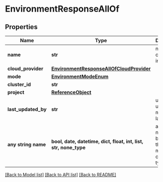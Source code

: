 # EnvironmentResponseAllOf


## Properties
Name | Type | Description | Notes
------------ | ------------- | ------------- | -------------
**name** | **str** | name is case insensitive | 
**cloud_provider** | [**EnvironmentResponseAllOfCloudProvider**](EnvironmentResponseAllOfCloudProvider.md) |  | 
**mode** | [**EnvironmentModeEnum**](EnvironmentModeEnum.md) |  | 
**cluster_id** | **str** |  | 
**project** | [**ReferenceObject**](ReferenceObject.md) |  | [optional] 
**last_updated_by** | **str** | uuid of the user that made the last update | [optional] 
**any string name** | **bool, date, datetime, dict, float, int, list, str, none_type** | any string name can be used but the value must be the correct type | [optional]

[[Back to Model list]](../README.md#documentation-for-models) [[Back to API list]](../README.md#documentation-for-api-endpoints) [[Back to README]](../README.md)


